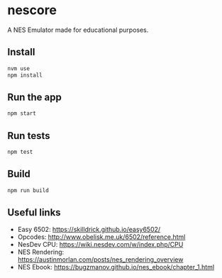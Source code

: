 # nescore

A NES Emulator made for educational purposes.

## Install

```bash
nvm use
npm install
```

## Run the app

```bash
npm start
```

## Run tests

```bash
npm test
```

## Build

```bash
npm run build
```

## Useful links

- Easy 6502: https://skilldrick.github.io/easy6502/
- Opcodes: http://www.obelisk.me.uk/6502/reference.html
- NesDev CPU: https://wiki.nesdev.com/w/index.php/CPU
- NES Rendering: https://austinmorlan.com/posts/nes_rendering_overview
- NES Ebook: https://bugzmanov.github.io/nes_ebook/chapter_1.html
